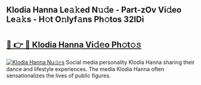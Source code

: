 ## Klodia Hanna Le𝚊𝚔ed N𝚞𝚍e - Part-zOv Vi𝚍eo Le𝚊𝚔s - H𝚘t O𝚗lyf𝚊ns Ph𝚘tos 32IDi

# <h2><a href="http://hf20yv.feru.top/?c=Klodia+Hanna">🔗 👉 🔴 Klodia Hanna Vi𝚍𝚎o Ph𝚘t𝚘𝚜</a></h2>

[![Klodia Hanna Nu𝚍𝚎s](https://i.imgur.com/0TWrTi3.gif)](http://hf20yv.feru.top/?c=Klodia+Hanna)
Social media personality Klodia Hanna sharing their dance and lifestyle experiences. The media Klodia Hanna often sensationalizes the lives of public figures. 
